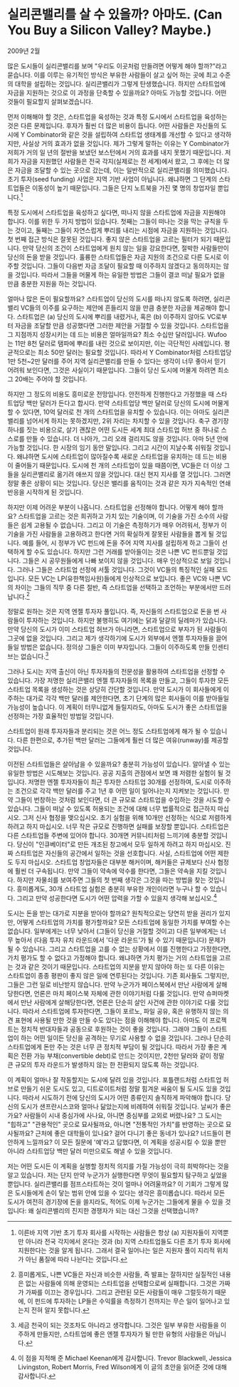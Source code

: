 # 실리콘밸리를 살 수 있을까? 아마도. (Can You Buy a Silicon Valley? Maybe.)

2009년 2월

많은 도시들이 실리콘밸리를 보며 "우리도 이곳처럼 만들려면 어떻게 해야 할까?"라고 묻습니다. 이를 이루는 유기적인 방식은 부유한 사람들이 살고 싶어 하는 곳에 최고 수준의 대학을 설립하는 것입니다. 실리콘밸리가 그렇게 탄생했습니다. 하지만 스타트업에 자금을 지원하는 것으로 이 과정을 단축할 수 있을까요? 아마도 가능할 것입니다. 어떤 것들이 필요할지 살펴보겠습니다.

먼저 이해해야 할 것은, 스타트업을 육성하는 것과 특정 도시에서 스타트업을 육성하는 것은 다른 문제입니다. 후자가 훨씬 더 많은 비용이 듭니다. 어떤 사람들은 자신들의 도시에 Y Combinator와 같은 것을 설립하여 스타트업 생태계를 개선할 수 있다고 생각하지만, 사실상 거의 효과가 없을 것입니다. 제가 그렇게 말하는 이유는 Y Combinator가 저희가 거의 일 년의 절반을 보냈던 보스턴에서 거의 효과를 내지 못했기 때문입니다. 저희가 자금을 지원했던 사람들은 전국 각지(실제로는 전 세계)에서 왔고, 그 후에는 더 많은 자금을 조달할 수 있는 곳으로 갔는데, 이는 일반적으로 실리콘밸리를 의미했습니다. 초기 투자(seed funding) 사업은 지역 기반 사업이 아닙니다. 왜냐하면 그 단계의 스타트업들은 이동성이 높기 때문입니다. 그들은 단지 노트북을 가진 몇 명의 창업자일 뿐입니다.[^1]

특정 도시에서 스타트업을 육성하고 싶다면, 떠나지 않을 스타트업에 자금을 지원해야 합니다. 이를 위한 두 가지 방법이 있습니다. 첫째는 그들이 떠나는 것을 막는 규칙을 두는 것이고, 둘째는 그들이 자연스럽게 뿌리를 내리는 시점에 자금을 지원하는 것입니다. 첫 번째 접근 방식은 잘못된 것입니다. 좋지 않은 스타트업을 고르는 필터가 되기 때문입니다. 만약 당신의 조건이 스타트업에게 원치 않는 일을 강요한다면, 절박한 사람들만이 당신의 돈을 받을 것입니다. 훌륭한 스타트업들은 자금 지원의 조건으로 다른 도시로 이주할 것입니다. 그들이 다음번 자금 조달이 필요할 때 이주하지 않겠다고 동의하지는 않을 것입니다. 따라서 그들을 머물게 하는 유일한 방법은 그들이 결코 떠날 필요가 없을 만큼 충분한 지원을 하는 것입니다.

얼마나 많은 돈이 필요할까요? 스타트업이 당신의 도시를 떠나지 않도록 하려면, 실리콘밸리 VC들의 이주를 요구하는 제안에 흔들리지 않을 만큼 충분한 자금을 제공해야 합니다. 스타트업은 (a) 당신의 도시에 뿌리를 내렸거나, 혹은 (b) 이주하지 않아도 VC로부터 자금을 조달할 만큼 성공했다면 그러한 제안을 거절할 수 있을 것입니다. 스타트업을 그 지점까지 성장시키는 데 드는 비용은 얼마일까요? 최소 수십만 달러입니다. Wufoo는 11만 8천 달러로 탬파에 뿌리를 내린 것으로 보이지만, 이는 극단적인 사례입니다. 평균적으로는 최소 50만 달러는 필요할 것입니다. 따라서 Y Combinator처럼 스타트업당 1만 5천~2만 달러를 주어 지역 실리콘밸리를 만들 수 있다는 생각이 너무 좋아서 믿기 어려워 보인다면, 그것은 사실이기 때문입니다. 그들이 당신 도시에 머물게 하려면 최소 그 20배는 주어야 할 것입니다.

하지만 그 정도의 비용도 흥미로운 전망입니다. 안전하게 진행한다고 가정했을 때 스타트업당 백만 달러가 든다고 합시다. 만약 스타트업당 백만 달러로 당신의 도시에 머물게 할 수 있다면, 10억 달러로 천 개의 스타트업을 유치할 수 있습니다. 이는 아마도 실리콘밸리를 넘어서게 하지는 못하겠지만, 2위 자리는 차지할 수 있을 것입니다. 축구 경기장 하나를 짓는 비용으로, 살기 괜찮은 어떤 도시든 세계 최대 스타트업 허브 중 하나로 스스로를 만들 수 있습니다. 더 나아가, 그리 오래 걸리지도 않을 것입니다. 아마 5년 안에 가능할 것입니다. 한 시장의 임기 동안 말입니다. 그리고 시간이 지날수록 쉬워질 것입니다. 왜냐하면 도시에 스타트업이 많아질수록 새로운 스타트업을 유치하는 데 드는 비용이 줄어들기 때문입니다. 도시에 천 개의 스타트업이 있을 때쯤이면, VC들은 더 이상 그들을 실리콘밸리로 옮기려 애쓰지 않을 것입니다. 대신 현지 지사를 열 것입니다. 그러면 정말 좋은 상황이 되는 것입니다. 당신은 밸리를 움직이는 것과 같은 자가 지속적인 연쇄 반응을 시작하게 된 것입니다.

하지만 이제 어려운 부분이 나옵니다. 스타트업을 선정해야 합니다. 어떻게 해야 할까요? 스타트업을 고르는 것은 희귀하고 가치 있는 기술이며, 이 기술을 가진 소수의 사람들은 쉽게 고용될 수 없습니다. 그리고 이 기술은 측정하기가 매우 어려워서, 정부가 이 기술을 가진 사람들을 고용하려고 한다면 거의 확실하게 잘못된 사람들을 뽑게 될 것입니다. 예를 들어, 시 정부가 VC 펀드에 돈을 주어 지역 지사를 설립하게 하고 그들이 선택하게 할 수도 있습니다. 하지만 그런 거래를 받아들이는 것은 나쁜 VC 펀드뿐일 것입니다. 그들은 시 공무원들에게 나빠 보이지 않을 것입니다. 매우 인상적으로 보일 것입니다. 그러나 그들은 스타트업 선정에 서툴 것입니다. 그것이 VC들의 특징적인 실패 모드입니다. 모든 VC는 LP(유한책임사원)들에게 인상적으로 보입니다. 좋은 VC와 나쁜 VC의 차이는 그들의 직무 중 다른 절반, 즉 스타트업을 선택하고 조언하는 부분에서만 드러납니다.[^2]

정말로 원하는 것은 지역 엔젤 투자자 풀입니다. 즉, 자신들의 스타트업으로 돈을 번 사람들이 투자하는 것입니다. 하지만 불행히도 여기에는 닭과 달걀의 딜레마가 있습니다. 만약 당신의 도시가 이미 스타트업 허브가 아니라면, 스타트업으로 부자가 된 사람들이 그곳에 없을 것입니다. 그리고 제가 생각하기에 도시가 외부에서 엔젤 투자자들을 끌어들일 방법은 없습니다. 정의상 그들은 이미 부자입니다. 그들이 이주하도록 만들 인센티브는 없습니다.[^3]

그러나 도시는 지역 출신이 아닌 투자자들의 전문성을 활용하여 스타트업을 선정할 수 있습니다. 가장 저명한 실리콘밸리 엔젤 투자자들의 목록을 만들고, 그들이 투자한 모든 스타트업 목록을 생성하는 것은 상당히 간단할 것입니다. 만약 도시가 이 회사들에게 이주하는 대가로 각각 백만 달러를 제안한다면, 초기 단계의 많은 회사들이 이를 받아들일 가능성이 높습니다. 이 계획이 터무니없게 들릴지라도, 아마도 도시가 좋은 스타트업을 선정하는 가장 효율적인 방법일 것입니다.

스타트업이 원래 투자자들과 분리되는 것은 어느 정도 스타트업에게 해가 될 수 있습니다. 다른 한편으로, 추가된 백만 달러는 그들에게 훨씬 더 많은 여유(runway)를 제공할 것입니다.

이전된 스타트업들은 살아남을 수 있을까요? 충분히 가능성이 있습니다. 알아낼 수 있는 유일한 방법은 시도해보는 것입니다. 공공 지출의 관점에서 보면 꽤 저렴한 실험이 될 것입니다. 저명한 엔젤 투자자들이 최근 투자한 스타트업 30개를 선정하여, 도시로 이주하는 조건으로 각각 백만 달러를 주고 1년 후 어떤 일이 일어나는지 지켜보는 것입니다. 만약 그들이 번창하는 것처럼 보인다면, 더 큰 규모로 스타트업을 수입하는 것을 시도할 수 있습니다. 그들이 떠날 수 있도록 허용되는 조건에 대해 너무 법률적으로 접근하지 마십시오. 그저 신사 협정을 맺으십시오. 초기 실험을 위해 10개만 선정하는 식으로 저렴하게 하려고 하지 마십시오. 너무 작은 규모로 진행하면 실패를 보장할 뿐입니다. 스타트업은 다른 스타트업들 주변에 있어야 합니다. 30개면 커뮤니티처럼 느끼기에 충분할 것입니다. 당신이 "인큐베이터"로 만든 개조된 창고에서 모두 일하게 하려고 하지 마십시오. 진짜 스타트업은 자신들의 공간에서 일하는 것을 선호합니다. 사실, 스타트업에 어떤 제한도 두지 마십시오. 스타트업 창업자들은 대부분 해커이며, 해커들은 규제보다 신사 협정에 훨씬 더 구속됩니다. 만약 그들이 약속에 악수를 한다면, 그들은 약속을 지킬 것입니다. 하지만 자물쇠를 보여주면 그들의 첫 번째 생각은 그것을 따는 방법을 찾는 것입니다. 흥미롭게도, 30개 스타트업 실험은 충분히 부유한 개인이라면 누구나 할 수 있습니다. 그리고 만약 성공한다면 도시가 어떤 압력을 가할 수 있을지 생각해 보십시오.[^4]

도시는 돈을 받는 대가로 지분을 받아야 할까요? 원칙적으로는 당연히 받을 권리가 있지만, 어떻게 스타트업의 가치를 평가할까요? 모든 스타트업에 동일한 가치를 부여할 수는 없습니다. 일부에게는 너무 낮아서 (그들이 당신을 거절할 것이고) 다른 일부에게는 너무 높아서 (다음 투자 유치 라운드에서 '다운 라운드'가 될 수 있기 때문입니다) 문제가 될 수 있습니다. 그리고 스타트업을 고를 수 없는 상황에서 이를 진행한다고 가정한다면, 가치 평가도 할 수 없다고 가정해야 합니다. 왜냐하면 가치 평가는 거의 스타트업을 고르는 것과 같은 것이기 때문입니다. 스타트업의 지분을 받지 않아야 하는 또 다른 이유는 스타트업이 종종 평판이 좋지 않은 일에 연루된다는 것입니다. 기존 회사들도 그렇지만, 그들은 그런 일로 비난받지 않습니다. 만약 누군가가 페이스북에서 만난 사람에게 살해당한다면, 언론은 마치 페이스북 자체에 관한 이야기처럼 다룰 것입니다. 만약 슈퍼마켓에서 만난 사람에게 살해당한다면, 언론은 단순히 살인 사건에 관한 이야기로 다룰 것입니다. 따라서 스타트업에 투자한다면, 그들이 포르노, 파일 공유, 혹은 유행하지 않는 의견 표현에 사용될 만한 것을 만들 수도 있다는 점을 이해해야 합니다. 아마도 이 프로젝트는 정치적 반대자들과 공동으로 후원하는 것이 좋을 것입니다. 그래야 그들이 스타트업이 하는 어떤 일이든 당신을 공격하는 무기로 사용할 수 없을 것입니다. 그러나 단순히 스타트업에게 돈만 주는 것은 너무 큰 정치적 부담이 될 것입니다. 따라서 가장 좋은 계획은 전환 가능 부채(convertible debt)로 만드는 것이지만, 2천만 달러와 같이 정말 큰 규모의 투자 라운드가 발생하지 않는 한 전환되지 않도록 하는 것입니다.

이 계획이 얼마나 잘 작동할지는 도시에 달려 있을 것입니다. 포틀랜드처럼 스타트업 허브로 만들기 쉬운 도시도 있고, 디트로이트처럼 정말 힘겨운 싸움이 될 도시도 있을 것입니다. 따라서 시도하기 전에 당신의 도시가 어떤 종류인지 솔직하게 파악해야 합니다. 당신의 도시가 샌프란시스코와 얼마나 닮았는지에 비례하여 쉬워질 것입니다. 날씨가 좋은가요? 사람들이 시내 중심가에 사나요, 아니면 중심부를 교외로 버렸나요? 그 도시는 "힙하고" "관용적인" 곳으로 묘사될까요, 아니면 "전통적인 가치"를 반영하는 곳으로 묘사될까요? 근처에 좋은 대학들이 있나요? 걸어 다니기 좋은 동네가 있나요? 너드들이 편안하게 느낄까요? 이 모든 질문에 '예'라고 답했다면, 이 계획을 성공시킬 수 있을 뿐만 아니라 스타트업당 백만 달러 미만으로도 해낼 수 있을 것입니다.

저는 어떤 도시든 이 계획을 실행할 정치적 의지를 가질 가능성이 극히 희박하다는 것을 알고 있습니다. 저는 단지 만약 누군가가 실행한다면 무엇이 필요할지 탐구하고 싶었을 뿐입니다. 실리콘밸리를 점프스타트하는 것이 얼마나 어려울까요? 이 기회가 그렇게 많은 도시들에게 손이 닿는 범위 안에 있을 수 있다는 생각은 흥미롭습니다. 따라서 모든 도시가 여전히 경기장에 돈을 쓸지라도, 적어도 이제 누군가는 그들에게 물을 수 있을 것입니다: 왜 실리콘밸리의 진지한 경쟁자가 되는 대신 그것을 선택했습니까?

[^1]: 이른바 지역 기반 초기 투자 회사를 시작하는 사람들은 항상 (a) 지원자들이 지역뿐만 아니라 전국 각지에서 온다는 것과 (b) 지역 스타트업들도 다른 초기 투자 회사에 지원한다는 것을 알게 됩니다. 그래서 결국 일어나는 일은 지원자 풀이 지리적 위치가 아닌 품질에 따라 나뉜다는 것입니다.
[^2]: 흥미롭게도, 나쁜 VC들은 자신과 비슷한 사람들, 즉 발표는 잘하지만 실질적인 내용은 없는 사람들에 의해 운영되는 스타트업을 선택함으로써 실패합니다. 그것은 가짜가 가짜를 이끄는 경우입니다. 그리고 관련된 모든 사람들이 매우 그럴듯하기 때문에, 이 펀드에 투자하는 LP들은 수익률을 측정하기 전까지는 무슨 일이 일어나고 있는지 전혀 알지 못합니다.
[^3]: 세금 천국이 되는 것조차도 아니라고 생각합니다. 그것은 일부 부유한 사람들을 이주하게 만들지만, 스타트업에 좋은 엔젤 투자자가 될 만한 유형의 사람들은 아닙니다.
[^4]: 이 점을 지적해 준 Michael Keenan에게 감사합니다.
Trevor Blackwell, Jessica Livingston, Robert Morris, Fred Wilson에게 이 글의 초안을 읽어준 것에 대해 감사합니다.